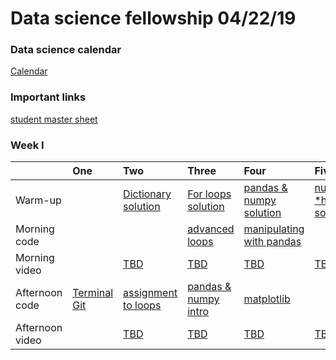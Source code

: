 

# Data science fellowship 04/22/19 




### Data science calendar

[Calendar](https://calendar.google.com/calendar/embed?src=flatironschool.com_ol6td9qn7mv33socuqn1195oqc%40group.calendar.google.com&ctz=America%2FNew_York)

### Important links 

 [student master sheet](https://docs.google.com/spreadsheets/d/1gx4sfDQXYgk5xknYquXZEzZ6qmrJXc1rtesc5BPYKG0/edit#gid=0)



### Week I 

|                 | One                                       | Two                                       | Three                                     | Four                                      | Five                                      |
|:----------------|:------------------------------------------|:------------------------------------------|:------------------------------------------|:------------------------------------------|:------------------------------------------|
| Warm-up   | <a href=""></a> | <a href="https://github.com/learn-co-students/dc_ds_04_22_19/blob/master/module_1/morning_warm_up/week_1/1_1_dictionaries.md">Dictionary</a> <br><a href="https://github.com/learn-co-students/dc_ds_04_22_19/tree/master/module_1/morning_warm_up/week_1/solutions">solution</a>  | <a href="https://github.com/learn-co-students/dc_ds_04_22_19/blob/master/module_1/morning_warm_up/week_1/1_2_for_loops.md">For loops</a> <br><a href="https://github.com/learn-co-students/dc_ds_04_22_19/tree/master/module_1/morning_warm_up/week_1/solutions">solution</a>| <a href="https://github.com/learn-co-students/dc_ds_04_22_19/blob/master/module_1/morning_warm_up/week_1/1_3_pandas%20and%20numpy.md">pandas & numpy</a><br><a href="https://github.com/learn-co-students/dc_ds_04_22_19/tree/master/module_1/morning_warm_up/week_1/solutions">solution</a> | <a href="https://github.com/learn-co-students/dc_ds_04_22_19/blob/master/module_1/morning_warm_up/week_1/1_4_numpy_func_tr_test_split.md">numpy *hard</a><br><a href="https://github.com/learn-co-students/dc_ds_04_22_19/tree/master/module_1/morning_warm_up/week_1/solutions">solution</a> |
| Morning code    | <a href=""></a> | <a href=""></a> | <a href="https://github.com/learn-co-students/dc_ds_04_22_19/tree/master/module_1/day_3_lecture_1_python_202_adv_loops">advanced loops</a> | <a href="https://github.com/learn-co-students/dc_ds_04_22_19/tree/master/module_1/day_4_lecture_1_manipulating_with_pandas">manipulating with pandas</a> | <a href=""></a> |
| Morning video   | <a href="">  </a> | <a href=""> TBD </a> | <a href=""> TBD </a> | <a href=""> TBD </a> | <a href="">TBD</a> |
| Afternoon code  | <a href="http://ae-flatiron.s3-website-us-east-1.amazonaws.com/slides-flatiron-terminal.html#/"> Terminal </a>   <a href="https://github.com/learn-co-students/dc_ds_04_22_19/blob/master/module_1/welcome_to_git_day_1_lec_2.pdf"> Git </a> |   <a href="https://github.com/learn-co-students/dc_ds_04_22_19/tree/master/module_1/day_2_lecture_1_python-101-assignment-to-loops">assignment to loops</a>  | <a href="https://github.com/learn-co-students/dc_ds_04_22_19/tree/master/module_1/day_3_lecture_2_numpy_n_pandas">pandas & numpy intro</a> | <a href="https://github.com/learn-co-students/dc_ds_04_22_19/tree/master/module_1/day_4_lecture_2_matplotlib">matplotlib</a> | <a href=""></a> |
| Afternoon video | <a href="">  </a> | <a href=""> TBD </a> | <a href=""> TBD </a> | <a href=""> TBD </a> | <a href=""> TBD </a> |

